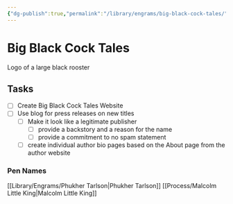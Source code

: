 ```yaml
---
{"dg-publish":true,"permalink":"/library/engrams/big-black-cock-tales/","tags":["Effort/Politics","Pen/Malcolm-Little-King"]}
---
```


# Big Black Cock Tales
Logo of a large black rooster

## Tasks
- [ ] Create Big Black Cock Tales Website
- [ ] Use blog for press releases on new titles
	- [ ] Make it look like a legitimate publisher
		- [ ] provide a backstory and a reason for the name
		- [ ] provide a commitment to no spam statement
	- [ ] create individual author bio pages based on the About page from the author website
### Pen Names
[[Library/Engrams/Phukher Tarlson\|Phukher Tarlson]]
[[Process/Malcolm Little King\|Malcolm Little King]]
